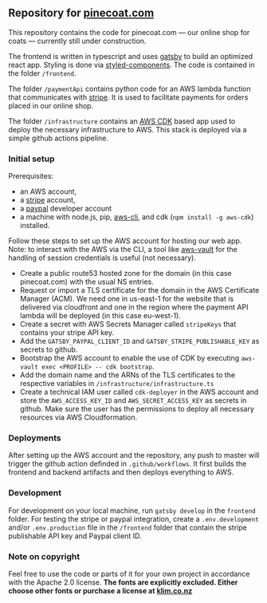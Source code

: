 ## Repository for [pinecoat.com](https://pinecoat.com)

This repository contains the code for pinecoat.com — our online shop for coats — currently still under construction.

The frontend is written in typescript and uses [gatsby](https://www.gatsbyjs.com/) to build an optimized react app. Styling is done via [styled-components](https://styled-components.com/). The code is contained in the folder `/frontend`.

The folder `/paymentApi` contains python code for an AWS lambda function that communicates with [stripe](https://stripe.com). It is used to facilitate payments for orders placed in our online shop.

The folder `/infrastructure` contains an [AWS CDK](https://aws.amazon.com/cdk/) based app used to deploy the necessary infrastructure to AWS. This stack is deployed via a simple github actions pipeline.

### Initial setup

Prerequisites:

- an AWS account,
- a [stripe](https://stripe.com) account,
- a [paypal](https://developer.paypal.com/home/) developer account
- a machine with node.js, pip, [aws-cli](https://docs.aws.amazon.com/cli/latest/userguide/cli-chap-install.html), and cdk (`npm install -g aws-cdk`) installed.

Follow these steps to set up the AWS account for hosting our web app. Note: to interact with the AWS via the CLI, a tool like [aws-vault](https://github.com/99designs/aws-vault) for the handling of session credentials is useful (not necessary).

- Create a public route53 hosted zone for the domain (in this case pinecoat.com) with the usual NS entries.
- Request or import a TLS certificate for the domain in the AWS Certificate Manager (ACM). We need one in us-east-1 for the website that is delivered via cloudfront and one in the region where the payment API lambda will be deployed (in this case eu-west-1).
- Create a secret with AWS Secrets Manager called `stripeKeys` that contains your stripe API key.
- Add the `GATSBY_PAYPAL_CLIENT_ID` and `GATSBY_STRIPE_PUBLISHABLE_KEY` as secrets to github.
- Bootstrap the AWS account to enable the use of CDK by executing `aws-vault exec <PROFILE> -- cdk bootstrap`.
- Add the domain name and the ARNs of the TLS certificates to the respective variables in `/infrastructure/infrastructure.ts`
- Create a technical IAM user called `cdk-deployer` in the AWS account and store the `AWS_ACCESS_KEY_ID` and `AWS_SECRET_ACCESS_KEY` as secrets in github. Make sure the user has the permissions to deploy all necessary resources via AWS Cloudformation.

### Deployments

After setting up the AWS account and the repository, any push to master will trigger the github action definded in `.github/workflows`. It first builds the frontend and backend artifacts and then deploys everything to AWS.

### Development

For development on your local machine, run `gatsby develop` in the `frontend` folder. For testing the stripe or paypal integration, create a `.env.development` and/or `.env.production` file in the `/frontend` folder that contain the stripe publishable API key and Paypal client ID.

### Note on copyright

Feel free to use the code or parts of it for your own project in accordance with the Apache 2.0 license. **The fonts are explicitly excluded. Either choose other fonts or purchase a license at [klim.co.nz](https://klim.co.nz)**
